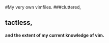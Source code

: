 #My very own vimfiles.
###cluttered,
##  tactless,
####        and the extent of my current knowledge of vim.

